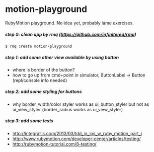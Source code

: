 motion-playground
===================

RubyMotion playground. No idea yet, probably lame exercises.

##### step 0: clean app by rmq (https://github.com/infinitered/rmq)

```
$ rmq create motion-playground
```

##### step 1: add some other view available by using button
- where is border of the button?
- how to go up from cmd+point in simulator, ButtonLabel -> Button (repl/console info needed)

##### step 2: add some styling for buttons
- why border_width/color styler works as ui_button_styler but not as ui_view_styler (border_radius works as ui_view_styler)

##### step 3: add some tests
- http://integrallis.com/2013/03/tdd_in_ios_w_ruby_motion_part_i
- http://www.rubymotion.com/developer-center/articles/testing/
- http://rubymotion-tutorial.com/8-testing/











